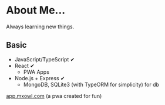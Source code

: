 About Me...
===

Always learning new things.

## Basic

* JavaScript/TypeScript ✔
* React ✔
  * PWA Apps
* Node.js + Express ✔
  * MongoDB, SQLite3 (with TypeORM for simplicity) for db

[app.mxowl.com](https://app.mxowl.com/) (a pwa created for fun)
